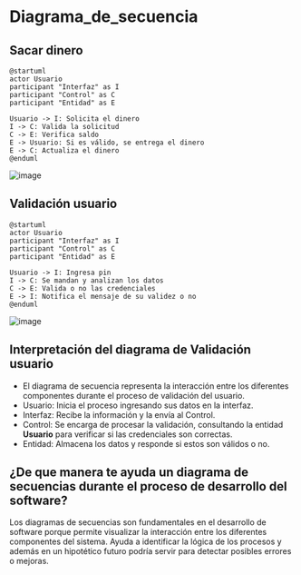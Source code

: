 # Diagrama_de_secuencia

## Sacar dinero
    @startuml
    actor Usuario
    participant "Interfaz" as I
    participant "Control" as C
    participant "Entidad" as E
    
    Usuario -> I: Solicita el dinero
    I -> C: Valida la solicitud
    C -> E: Verifica saldo
    E -> Usuario: Si es válido, se entrega el dinero
    E -> C: Actualiza el dinero
    @enduml

![image](https://github.com/user-attachments/assets/d9c2f4a1-8c6a-456a-b516-2eb814dd6eba)

## Validación usuario

    @startuml
    actor Usuario
    participant "Interfaz" as I
    participant "Control" as C
    participant "Entidad" as E
    
    Usuario -> I: Ingresa pin
    I -> C: Se mandan y analizan los datos
    C -> E: Valida o no las credenciales
    E -> I: Notifica el mensaje de su validez o no
    @enduml

![image](https://github.com/user-attachments/assets/2044c853-de5b-4776-bb8e-ac4e7ae412ee)


## Interpretación del diagrama de Validación usuario
- El diagrama de secuencia representa la interacción entre los diferentes componentes durante el proceso de validación del usuario.
- Usuario: Inicia el proceso ingresando sus datos en la interfaz.
- Interfaz: Recibe la información y la envía al Control.
- Control: Se encarga de procesar la validación, consultando la entidad **Usuario** para verificar si las credenciales son correctas.
- Entidad: Almacena los datos y responde si estos son válidos o no.

## ¿De que manera te ayuda un diagrama de secuencias durante el proceso de desarrollo del software?

Los diagramas de secuencias son fundamentales en el desarrollo de software porque permite visualizar la interacción entre los diferentes componentes del sistema. Ayuda a identificar la lógica de los procesos y además en un hipotético futuro podría servir para detectar posibles errores o mejoras.

